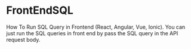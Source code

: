 # FrontEndSQL
How To Run SQL Query in Frontend (React, Angular, Vue, Ionic). You can just run the SQL queries in front end by pass the SQL query in the API request body.

